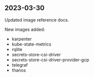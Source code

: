 

## 2023-03-30

Updated image reference docs.

New images added:

- karpenter
- kube-state-metrics
- rqlite
- secrets-store-csi-driver
- secrets-store-csi-driver-provider-gcp
- telegraf
- thanos